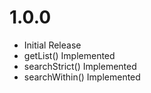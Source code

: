 # 1.0.0

* Initial Release
* getList() Implemented
* searchStrict() Implemented
* searchWithin() Implemented 